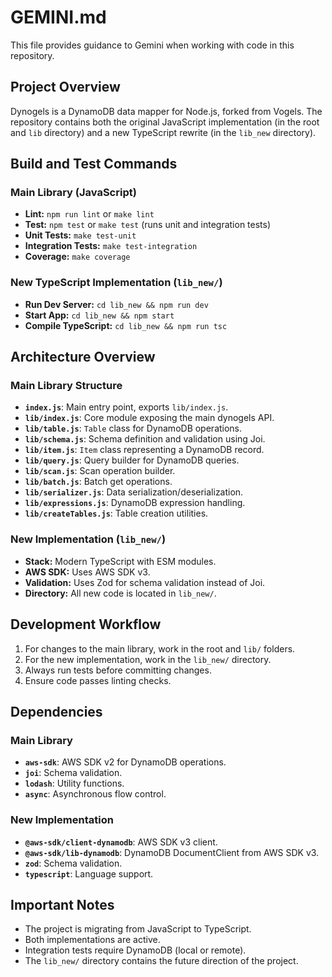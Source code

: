 # GEMINI.md

This file provides guidance to Gemini when working with code in this repository.

## Project Overview

Dynogels is a DynamoDB data mapper for Node.js, forked from Vogels. The repository contains both the original JavaScript implementation (in the root and `lib` directory) and a new TypeScript rewrite (in the `lib_new` directory).

## Build and Test Commands

### Main Library (JavaScript)
- **Lint:** `npm run lint` or `make lint`
- **Test:** `npm test` or `make test` (runs unit and integration tests)
- **Unit Tests:** `make test-unit`
- **Integration Tests:** `make test-integration`
- **Coverage:** `make coverage`

### New TypeScript Implementation (`lib_new/`)
- **Run Dev Server:** `cd lib_new && npm run dev`
- **Start App:** `cd lib_new && npm start`
- **Compile TypeScript:** `cd lib_new && npm run tsc`

## Architecture Overview

### Main Library Structure
- **`index.js`**: Main entry point, exports `lib/index.js`.
- **`lib/index.js`**: Core module exposing the main dynogels API.
- **`lib/table.js`**: `Table` class for DynamoDB operations.
- **`lib/schema.js`**: Schema definition and validation using Joi.
- **`lib/item.js`**: `Item` class representing a DynamoDB record.
- **`lib/query.js`**: Query builder for DynamoDB queries.
- **`lib/scan.js`**: Scan operation builder.
- **`lib/batch.js`**: Batch get operations.
- **`lib/serializer.js`**: Data serialization/deserialization.
- **`lib/expressions.js`**: DynamoDB expression handling.
- **`lib/createTables.js`**: Table creation utilities.

### New Implementation (`lib_new/`)
- **Stack:** Modern TypeScript with ESM modules.
- **AWS SDK:** Uses AWS SDK v3.
- **Validation:** Uses Zod for schema validation instead of Joi.
- **Directory:** All new code is located in `lib_new/`.

## Development Workflow

1.  For changes to the main library, work in the root and `lib/` folders.
2.  For the new implementation, work in the `lib_new/` directory.
3.  Always run tests before committing changes.
4.  Ensure code passes linting checks.

## Dependencies

### Main Library
- **`aws-sdk`**: AWS SDK v2 for DynamoDB operations.
- **`joi`**: Schema validation.
- **`lodash`**: Utility functions.
- **`async`**: Asynchronous flow control.

### New Implementation
- **`@aws-sdk/client-dynamodb`**: AWS SDK v3 client.
- **`@aws-sdk/lib-dynamodb`**: DynamoDB DocumentClient from AWS SDK v3.
- **`zod`**: Schema validation.
- **`typescript`**: Language support.

## Important Notes

- The project is migrating from JavaScript to TypeScript.
- Both implementations are active.
- Integration tests require DynamoDB (local or remote).
- The `lib_new/` directory contains the future direction of the project.
